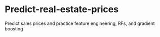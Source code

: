 # Predict-real-estate-prices
Predict sales prices and practice feature engineering, RFs, and gradient boosting
